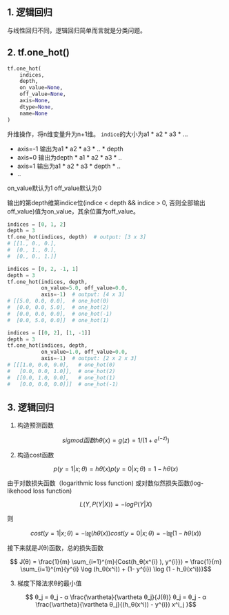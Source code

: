 ## 1. 逻辑回归
与线性回归不同，逻辑回归简单而言就是分类问题。

## 2. tf.one_hot()
```py
tf.one_hot(
    indices,
    depth,
    on_value=None,
    off_value=None,
    axis=None,
    dtype=None,
    name=None
)
```
升维操作，将n维变量升为n+1维。
`indice`的大小为a1 * a2 * a3 * ...
+ axis=-1 输出为a1 * a2 * a3 * .. * depth
+ axis=0 输出为depth * a1 * a2 * a3 * ..
+ axis=1 输出为a1 * a2 * a3 * depth * ..
+ ..  

on_value默认为1
off_value默认为0

输出的第depth维第indice位(indice < depth && indice > 0, 否则全部输出off_value)值为on_value，其余位置为off_value。

```py
indices = [0, 1, 2]
depth = 3
tf.one_hot(indices, depth)  # output: [3 x 3]
# [[1., 0., 0.],
#  [0., 1., 0.],
#  [0., 0., 1.]]

indices = [0, 2, -1, 1]
depth = 3
tf.one_hot(indices, depth,
           on_value=5.0, off_value=0.0,
           axis=-1)  # output: [4 x 3]
# [[5.0, 0.0, 0.0],  # one_hot(0)
#  [0.0, 0.0, 5.0],  # one_hot(2)
#  [0.0, 0.0, 0.0],  # one_hot(-1)
#  [0.0, 5.0, 0.0]]  # one_hot(1)

indices = [[0, 2], [1, -1]]
depth = 3
tf.one_hot(indices, depth,
           on_value=1.0, off_value=0.0,
           axis=-1)  # output: [2 x 2 x 3]
# [[[1.0, 0.0, 0.0],   # one_hot(0)
#   [0.0, 0.0, 1.0]],  # one_hot(2)
#  [[0.0, 1.0, 0.0],   # one_hot(1)
#   [0.0, 0.0, 0.0]]]  # one_hot(-1)
```

## 3. 逻辑回归
1. 构造预测函数
```math
    sigmod函数
    
    hθ(x)=g(z)= 1/( 1 + e ^(-z) )
```

2. 构造cost函数
```math
    p(y=1|x;θ) = hθ(x)
    
    p(y=0|x;θ) = 1 - hθ(x) 
```
由于对数损失函数（logarithmic loss function) 或对数似然损失函数(log-likehood loss function)  
```math
    L(Y,P(Y|X))=−logP(Y|X)
```
则
```math
    cost(y=1|x;θ) = -㏒(hθ(x))
    
    cost(y=0|x;θ) = -㏒(1 - hθ(x))
```
接下来就是J(θ)函数，总的损失函数
```math
    J(θ) = \frac{1}{m} \sum_{i=1}^{m}{Cost(h_θ(x^{i} ), y^{i}})
    = \frac{1}{m} \sum_{i=1}^{m}{y^{i} \log (h_θ(x^i)) + (1- y^{i}) \log (1 - h_θ(x^i))}
```

3. 梯度下降法求θ的最小值
```math
    θ_j = θ_j - α \frac{\vartheta}{\vartheta θ_j}{J(θ)}
    
     θ_j = θ_j - α \frac{\vartheta}{\vartheta θ_j}{(h_θ(x^i)) - y^{i}) x^i_j }
```